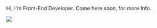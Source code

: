 Hi, I'm Front-End Developer.
Come here soon, for more Info.

<img align="center" src="https://github-readme-stats.vercel.app/api/top-langs/?username=dmitryprogrammer&layout=donut-vertical" />
